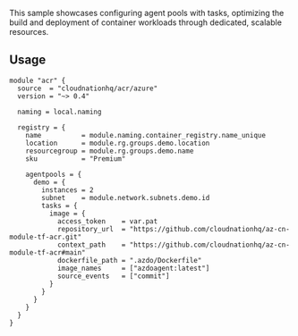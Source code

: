This sample showcases configuring agent pools with tasks, optimizing the build and deployment of container workloads through dedicated, scalable resources.

## Usage

```hcl
module "acr" {
  source  = "cloudnationhq/acr/azure"
  version = "~> 0.4"

  naming = local.naming

  registry = {
    name          = module.naming.container_registry.name_unique
    location      = module.rg.groups.demo.location
    resourcegroup = module.rg.groups.demo.name
    sku           = "Premium"

    agentpools = {
      demo = {
        instances = 2
        subnet    = module.network.subnets.demo.id
        tasks = {
          image = {
            access_token    = var.pat
            repository_url  = "https://github.com/cloudnationhq/az-cn-module-tf-acr.git"
            context_path    = "https://github.com/cloudnationhq/az-cn-module-tf-acr#main"
            dockerfile_path = ".azdo/Dockerfile"
            image_names     = ["azdoagent:latest"]
            source_events   = ["commit"]
          }
        }
      }
    }
  }
}
```

